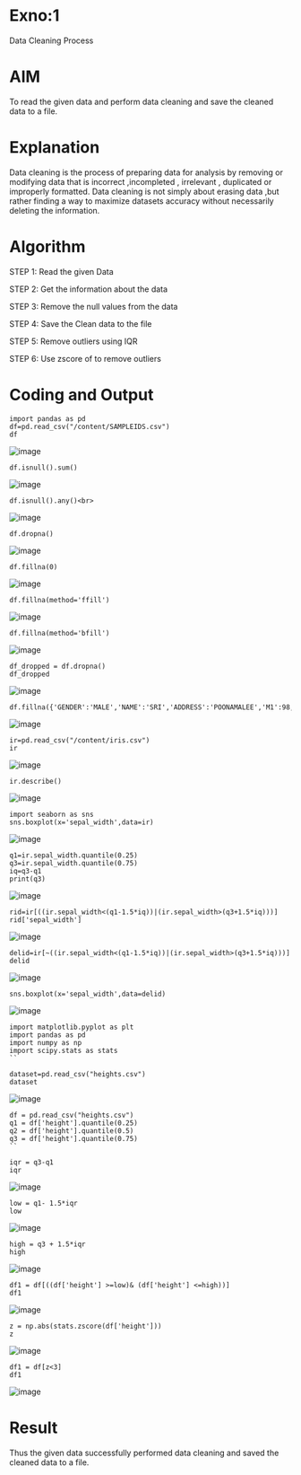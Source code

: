 # Exno:1
Data Cleaning Process

# AIM
To read the given data and perform data cleaning and save the cleaned data to a file.

# Explanation
Data cleaning is the process of preparing data for analysis by removing or modifying data that is incorrect ,incompleted , irrelevant , duplicated or improperly formatted. Data cleaning is not simply about erasing data ,but rather finding a way to maximize datasets accuracy without necessarily deleting the information.

# Algorithm
STEP 1: Read the given Data

STEP 2: Get the information about the data

STEP 3: Remove the null values from the data

STEP 4: Save the Clean data to the file

STEP 5: Remove outliers using IQR

STEP 6: Use zscore of to remove outliers

# Coding and Output
```            
import pandas as pd
df=pd.read_csv("/content/SAMPLEIDS.csv")
df
```
![image](https://github.com/user-attachments/assets/a53da605-5b04-4f1a-8553-3d6acf293ed8)

```
df.isnull().sum()
```
![image](https://github.com/user-attachments/assets/60db1390-5a4a-4a31-a3dd-819df6d81f53)

```
df.isnull().any()<br>
```
![image](https://github.com/user-attachments/assets/c70b487a-2568-4e15-9281-0195cc659018)

```
df.dropna()
```
![image](https://github.com/user-attachments/assets/c6a9c897-f8e9-4f5f-bd08-6e39fc02ee77)

```
df.fillna(0)
```
![image](https://github.com/user-attachments/assets/7fe07799-b9ec-497d-882b-6a3095381879)
```
df.fillna(method='ffill')
```
![image](https://github.com/user-attachments/assets/5049aa96-dd44-4fa7-83c9-4c5f6336b7dd)
```
df.fillna(method='bfill')
```
![image](https://github.com/user-attachments/assets/47fe3d8d-b0e3-4c6c-ae28-54f9879b805a)
```
df_dropped = df.dropna()
df_dropped
```
![image](https://github.com/user-attachments/assets/574a20dc-2943-4cb4-bd24-258c43cf917a)
```
df.fillna({'GENDER':'MALE','NAME':'SRI','ADDRESS':'POONAMALEE','M1':98,'M2':87,'M3':76,'M4':92,'TOTAL':305,'AVG':89.999999})
```
![image](https://github.com/user-attachments/assets/9fbcb790-7098-4157-80e9-fc6804dc646e)
```
ir=pd.read_csv("/content/iris.csv")
ir
```
![image](https://github.com/user-attachments/assets/5a98d20b-e4e8-4f88-824f-a1a58fafe3b3)
```
ir.describe()
```
![image](https://github.com/user-attachments/assets/523574ce-fd08-40ae-bca6-cd123083b3bd)
```
import seaborn as sns
sns.boxplot(x='sepal_width',data=ir)
```
![image](https://github.com/user-attachments/assets/c8d49d53-ab0f-4817-8a54-3122674393e3)
```
q1=ir.sepal_width.quantile(0.25)
q3=ir.sepal_width.quantile(0.75)
iq=q3-q1
print(q3)
```
![image](https://github.com/user-attachments/assets/3357a83b-62f4-496b-94bd-eb5bfb2f39bf)
```
rid=ir[((ir.sepal_width<(q1-1.5*iq))|(ir.sepal_width>(q3+1.5*iq)))]
rid['sepal_width']
```
![image](https://github.com/user-attachments/assets/fed7867b-0148-4145-8c7e-074fd0cf5d32)

```
delid=ir[~((ir.sepal_width<(q1-1.5*iq))|(ir.sepal_width>(q3+1.5*iq)))]
delid
```
![image](https://github.com/user-attachments/assets/a135b9a6-0a91-452a-bae6-36e6b1d89393)

```
sns.boxplot(x='sepal_width',data=delid)

```
![image](https://github.com/user-attachments/assets/2036e6ec-d23c-433f-9255-1c6523ff8d30)


```
import matplotlib.pyplot as plt
import pandas as pd
import numpy as np
import scipy.stats as stats
``

dataset=pd.read_csv("heights.csv")
dataset
```
![image](https://github.com/user-attachments/assets/df85581f-11b2-481c-8bd8-69d146d61e01)

```
df = pd.read_csv("heights.csv")
q1 = df['height'].quantile(0.25)
q2 = df['height'].quantile(0.5)
q3 = df['height'].quantile(0.75)
``

iqr = q3-q1
iqr
```
![image](https://github.com/user-attachments/assets/0f3bcc76-07c9-42e7-b62d-863e27b5bf7e)

```
low = q1- 1.5*iqr
low
```
![image](https://github.com/user-attachments/assets/03b006c7-a2bb-47f5-a40d-8f37ec3bef0b)

```
high = q3 + 1.5*iqr
high
```
![image](https://github.com/user-attachments/assets/c05e21ed-e781-4497-90c2-77d5a3e5e11c)

```
df1 = df[((df['height'] >=low)& (df['height'] <=high))]
df1
```
![image](https://github.com/user-attachments/assets/31c73385-00c2-4981-93f8-581bf021e628)

```
z = np.abs(stats.zscore(df['height']))
z
```
![image](https://github.com/user-attachments/assets/85777a09-8864-4b8f-b6cc-94bf2f612a4d)

```
df1 = df[z<3]
df1
```
![image](https://github.com/user-attachments/assets/4333ec52-4b08-42ba-9b64-f9e6cdce933d)

# Result
Thus the given data successfully performed data cleaning and saved the cleaned data to a file.

